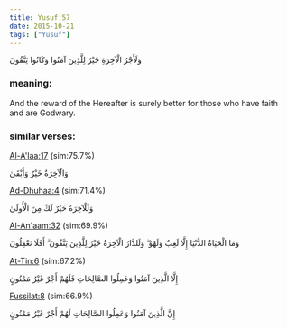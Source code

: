 ```yaml
---
title: Yusuf:57
date: 2015-10-21
tags: ["Yusuf"]
---
```

وَلَأَجْرُ الْآخِرَةِ خَيْرٌ لِلَّذِينَ آمَنُوا وَكَانُوا يَتَّقُونَ
### meaning: 
And the reward of the Hereafter is surely better for those who have faith and are Godwary.
### similar verses: 

[Al-A'laa:17](/87/17) (sim:75.7%)

وَالْآخِرَةُ خَيْرٌ وَأَبْقَىٰ

[Ad-Dhuhaa:4](/93/4) (sim:71.4%)

وَلَلْآخِرَةُ خَيْرٌ لَكَ مِنَ الْأُولَىٰ

[Al-An'aam:32](/6/32) (sim:69.9%)

وَمَا الْحَيَاةُ الدُّنْيَا إِلَّا لَعِبٌ وَلَهْوٌ ۖ وَلَلدَّارُ الْآخِرَةُ خَيْرٌ لِلَّذِينَ يَتَّقُونَ ۗ أَفَلَا تَعْقِلُونَ

[At-Tin:6](/95/6) (sim:67.2%)

إِلَّا الَّذِينَ آمَنُوا وَعَمِلُوا الصَّالِحَاتِ فَلَهُمْ أَجْرٌ غَيْرُ مَمْنُونٍ

[Fussilat:8](/41/8) (sim:66.9%)

إِنَّ الَّذِينَ آمَنُوا وَعَمِلُوا الصَّالِحَاتِ لَهُمْ أَجْرٌ غَيْرُ مَمْنُونٍ
